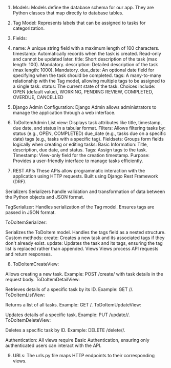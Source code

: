 1. Models: Models define the database schema for our app. They are Python classes that map directly to database tables.
2. Tag Model: Represents labels that can be assigned to tasks for categorization.
3. Fields:
4. name: A unique string field with a maximum length of 100 characters.
  timestamp: Automatically records when the task is created. Read-only and cannot be updated later.
  title: Short description of the task (max length: 100). Mandatory.
  description: Detailed description of the task (max length: 1000). Mandatory.
  due_date: An optional date field for specifying when the task should be completed.
  tags: A many-to-many relationship with the Tag model, allowing multiple tags to be assigned to a single task.
  status: The current state of the task. Choices include:
  OPEN (default value), WORKING, PENDING REVIEW, COMPLETED, OVERDUE, CANCELLED

5. Django Admin Configuration: Django Admin allows administrators to manage the application through a web interface.
6. ToDoItemAdmin
List view: Displays task attributes like title, timestamp, due date, and status in a tabular format.
Filters: Allows filtering tasks by:
status (e.g., OPEN, COMPLETED)
due_date (e.g., tasks due on a specific date)
tags (e.g., tasks with a specific tag).
Fieldsets: Groups form fields logically when creating or editing tasks:
Basic Information: Title, description, due date, and status.
Tags: Assign tags to the task.
Timestamp: View-only field for the creation timestamp.
Purpose: Provides a user-friendly interface to manage tasks efficiently.

7. REST APIs
These APIs allow programmatic interaction with the application using HTTP requests. Built using Django Rest Framework (DRF).

Serializers
Serializers handle validation and transformation of data between the Python objects and JSON format.

TagSerializer:
Handles serialization of the Tag model. Ensures tags are passed in JSON format.

ToDoItemSerializer:

Serializes the ToDoItem model.
Handles the tags field as a nested structure.
Custom methods:
create: Creates a new task and its associated tags if they don't already exist.
update: Updates the task and its tags, ensuring the tag list is replaced rather than appended.
Views
Views process API requests and return responses.

8. ToDoItemCreateView:

Allows creating a new task.
Example: POST /create/ with task details in the request body.
ToDoItemDetailView:

Retrieves details of a specific task by its ID.
Example: GET /<id>/.
ToDoItemListView:

Returns a list of all tasks.
Example: GET /.
ToDoItemUpdateView:

Updates details of a specific task.
Example: PUT /update/<id>/.
ToDoItemDeleteView:

Deletes a specific task by ID.
Example: DELETE /delete/<id>/.

Authentication: All views require Basic Authentication, ensuring only authenticated users can interact with the API.

9. URLs: The urls.py file maps HTTP endpoints to their corresponding views.
